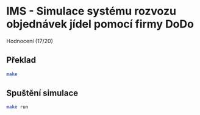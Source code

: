 # IMS - Simulace systému rozvozu objednávek jídel pomocí firmy DoDo

Hodnocení (17/20)

## Překlad

```sh
make
```

## Spuštění simulace

```sh
make run
```
